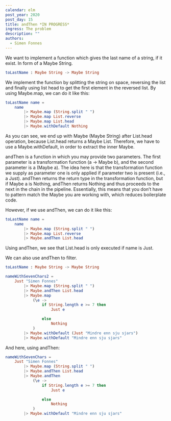```yaml
---
calendar: elm
post_year: 2020
post_day: 15
title: andThen *IN PROGRESS*
ingress: The problem
description: ""
authors:
  - Simen Fonnes
---
```

We want to implement a function which gives the last name of a string, if it exist. In form of a Maybe String. 

```elm
toLastName : Maybe String -> Maybe String
```
We implement the function by splitting the string on space, reversing the list and finally using list head to get the first element in the reversed list. By using Maybe.map, we can do it like this:

```elm
toLastName name =
    name
        |> Maybe.map (String.split " ")
        |> Maybe.map List.reverse
        |> Maybe.map List.head
        |> Maybe.withDefault Nothing
```

As you can see, we end up with Maybe (Maybe String) after List.head operation, because List.head returns a Maybe List. Therefore, we have to use a Maybe.withDefault, in order to extract the inner Maybe.

andThen is a function in which you may provide two parameters. The first parameter is a transformation function (a -> Maybe b), and the second parameter is a (Maybe a). The idea here is that the transformation function we supply as parameter one is only applied if parameter two is present (i.e., a Just). andThen returns the return type in the transformation function, but if Maybe a is Nothing, andThen returns Nothing and thus proceeds to the next in the chain in the pipeline. Essentially, this means that you don’t have to pattern match the Maybe you are working with, which reduces boilerplate code.

However, if we use andThen, we can do it like this:

```elm
toLastName name =
    name
        |> Maybe.map (String.split " ")
        |> Maybe.map List.reverse
        |> Maybe.andThen List.head
```

Using andThen, we see that List.head is only executed if name is Just. 

We can also use andThen to filter.
```elm
toLastName : Maybe String -> Maybe String
```

```elm
nameWithSevenChars2 =
    Just "Simen Fonnes"
        |> Maybe.map (String.split " ")
        |> Maybe.andThen List.head
        |> Maybe.map
            (\e ->
                if String.length e >= 7 then
                    Just e

                else
                    Nothing
            )
        |> Maybe.withDefault (Just "Mindre enn sju sjars")
        |> Maybe.withDefault "Mindre enn sju sjars"
```

And here, using andThen:

```elm
nameWithSevenChars =
    Just "Simen Fonnes"
        |> Maybe.map (String.split " ")
        |> Maybe.andThen List.head
        |> Maybe.andThen
            (\e ->
                if String.length e >= 7 then
                    Just e

                else
                    Nothing
            )
        |> Maybe.withDefault "Mindre enn sju sjars"
```